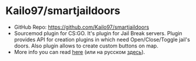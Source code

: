 # Kailo97/smartjaildoors
- GitHub Repo: https://github.com/Kailo97/smartjaildoors
- Sourcemod plugin for CS:GO. It's plugin for Jail Break servers. Plugin provides API for creation plugins in which need Open/Close/Toggle jail's doors. Also plugin allows to create custom buttons on map.
- More info you can read [here](https://forums.alliedmods.net/showthread.php?t=264100) (или на русском [здесь](http://hlmod.ru/resources/smart-jail-doors.122/)).
